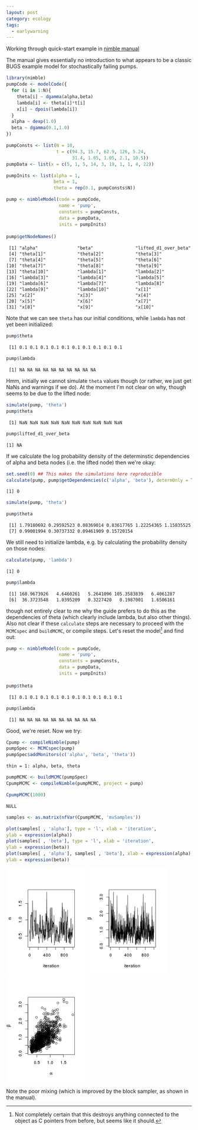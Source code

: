 ```yaml
---
layout: post
category: ecology
tags:
  - earlywarning
---
```



Working through quick-start example in [nimble manual](http://r-nimble.org/manuals/NimbleUserManual.pdf)




The manual gives essentially no introduction to what appears to be a classic BUGS example model for stochastically failing pumps.  


```r
library(nimble)
pumpCode <- modelCode({
  for (i in 1:N){
    theta[i] ~ dgamma(alpha,beta)
    lambda[i] <- theta[i]*t[i]
    x[i] ~ dpois(lambda[i])
  }
  alpha ~ dexp(1.0)
  beta ~ dgamma(0.1,1.0)
})
```


```r
pumpConsts <- list(N = 10, 
                   t = c(94.3, 15.7, 62.9, 126, 5.24,
                         31.4, 1.05, 1.05, 2.1, 10.5))
pumpData <- list(x = c(5, 1, 5, 14, 3, 19, 1, 1, 4, 22))
```


```r
pumpInits <- list(alpha = 1, 
                  beta = 1,
                  theta = rep(0.1, pumpConsts$N))
```



```r
pump <- nimbleModel(code = pumpCode, 
                    name = 'pump', 
                    constants = pumpConsts,
                    data = pumpData, 
                    inits = pumpInits)

pump$getNodeNames()
```

```
 [1] "alpha"               "beta"                "lifted_d1_over_beta"
 [4] "theta[1]"            "theta[2]"            "theta[3]"           
 [7] "theta[4]"            "theta[5]"            "theta[6]"           
[10] "theta[7]"            "theta[8]"            "theta[9]"           
[13] "theta[10]"           "lambda[1]"           "lambda[2]"          
[16] "lambda[3]"           "lambda[4]"           "lambda[5]"          
[19] "lambda[6]"           "lambda[7]"           "lambda[8]"          
[22] "lambda[9]"           "lambda[10]"          "x[1]"               
[25] "x[2]"                "x[3]"                "x[4]"               
[28] "x[5]"                "x[6]"                "x[7]"               
[31] "x[8]"                "x[9]"                "x[10]"              
```

Note that we can see `theta` has our initial conditions, while `lambda` has not yet been initialized:


```r
pump$theta
```

```
 [1] 0.1 0.1 0.1 0.1 0.1 0.1 0.1 0.1 0.1 0.1
```

```r
pump$lambda
```

```
 [1] NA NA NA NA NA NA NA NA NA NA
```

Hmm, initially we cannot simulate `theta` values though (or rather, we just get NaNs and warnings if we do). At the moment I'm not clear on why, though seems to be due to the lifted node:


```r
simulate(pump, 'theta')
pump$theta
```

```
 [1] NaN NaN NaN NaN NaN NaN NaN NaN NaN NaN
```


```r
pump$lifted_d1_over_beta
```

```
[1] NA
```



If we calculate the log probability density of the determinstic dependencies of alpha and beta nodes (i.e. the lifted node) then we're okay: 


```r
set.seed(0) ## This makes the simulations here reproducible
calculate(pump, pump$getDependencies(c('alpha', 'beta'), determOnly = TRUE))
```

```
[1] 0
```

```r
simulate(pump, 'theta')
```


```r
pump$theta
```

```
 [1] 1.79180692 0.29592523 0.08369014 0.83617765 1.22254365 1.15835525
 [7] 0.99001994 0.30737332 0.09461909 0.15720154
```

We still need to initialize lambda, e.g. by calculating the probability density on those nodes:


```r
calculate(pump, 'lambda')
```

```
[1] 0
```

```r
pump$lambda
```

```
 [1] 168.9673926   4.6460261   5.2641096 105.3583839   6.4061287
 [6]  36.3723548   1.0395209   0.3227420   0.1987001   1.6506161
```

though not entirely clear to me why the guide prefers to do this as the dependencies of theta (which clearly include lambda, but also other things).  Also not clear if these `calculate` steps are necessary to proceed with the `MCMCspec` and `buildMCMC`, or compile steps.  Let's reset the model[^1] and find out:

[^1]: Not completely certain that this destroys anything connected to the object as C pointers from before, but seems like it should. 


```r
pump <- nimbleModel(code = pumpCode, 
                    name = 'pump', 
                    constants = pumpConsts,
                    data = pumpData, 
                    inits = pumpInits)

pump$theta
```

```
 [1] 0.1 0.1 0.1 0.1 0.1 0.1 0.1 0.1 0.1 0.1
```

```r
pump$lambda
```

```
 [1] NA NA NA NA NA NA NA NA NA NA
```


Good, we're reset. Now we try:


```r
Cpump <- compileNimble(pump)
pumpSpec <- MCMCspec(pump)
pumpSpec$addMonitors(c('alpha', 'beta', 'theta'))
```

```
thin = 1: alpha, beta, theta
```



```r
pumpMCMC <- buildMCMC(pumpSpec)
CpumpMCMC <- compileNimble(pumpMCMC, project = pump)
```


```r
CpumpMCMC(1000)
```

```
NULL
```

```r
samples <- as.matrix(nfVar(CpumpMCMC, 'mvSamples'))
```


```r
plot(samples[ , 'alpha'], type = 'l', xlab = 'iteration',
ylab = expression(alpha))
plot(samples[ , 'beta'], type = 'l', xlab = 'iteration',
ylab = expression(beta))
plot(samples[ , 'alpha'], samples[ , 'beta'], xlab = expression(alpha),
ylab = expression(beta))
```

![](/assets/figures/posts/2014-12-03-nimble-explore/unnamed-chunk-15-1.png) ![](/assets/figures/posts/2014-12-03-nimble-explore/unnamed-chunk-15-2.png) ![](/assets/figures/posts/2014-12-03-nimble-explore/unnamed-chunk-15-3.png) 

Note the poor mixing (which is improved by the block sampler, as shown in the manual).


